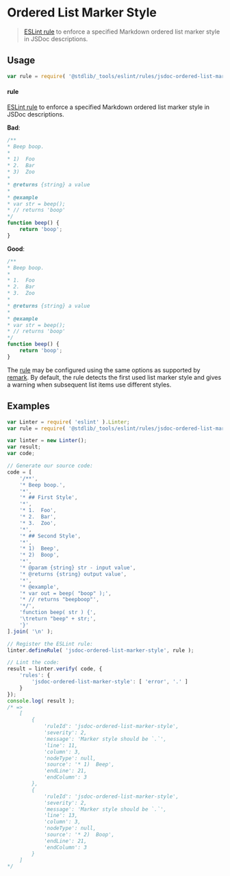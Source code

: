 <!--

@license Apache-2.0

Copyright (c) 2018 The Stdlib Authors.

Licensed under the Apache License, Version 2.0 (the "License");
you may not use this file except in compliance with the License.
You may obtain a copy of the License at

   http://www.apache.org/licenses/LICENSE-2.0

Unless required by applicable law or agreed to in writing, software
distributed under the License is distributed on an "AS IS" BASIS,
WITHOUT WARRANTIES OR CONDITIONS OF ANY KIND, either express or implied.
See the License for the specific language governing permissions and
limitations under the License.

-->

# Ordered List Marker Style

> [ESLint rule][eslint-rules] to enforce a specified Markdown ordered list marker style in JSDoc descriptions.

<section class="intro">

</section>

<!-- /.intro -->

<section class="usage">

## Usage

```javascript
var rule = require( '@stdlib/_tools/eslint/rules/jsdoc-ordered-list-marker-style' );
```

#### rule

[ESLint rule][eslint-rules] to enforce a specified Markdown ordered list marker style in JSDoc descriptions.

**Bad**:

<!-- eslint-disable stdlib/jsdoc-ordered-list-marker-style, stdlib/jsdoc-markdown-remark -->

```javascript
/**
* Beep boop.
*
* 1)  Foo
* 2.  Bar
* 3)  Zoo
*
* @returns {string} a value
*
* @example
* var str = beep();
* // returns 'boop'
*/
function beep() {
    return 'boop';
}
```

**Good**:

```javascript
/**
* Beep boop.
*
* 1.  Foo
* 2.  Bar
* 3.  Zoo
*
* @returns {string} a value
*
* @example
* var str = beep();
* // returns 'boop'
*/
function beep() {
    return 'boop';
}
```

The [rule][eslint-rules] may be configured using the same options as supported by [remark][remark-lint-ordered-list-marker-style]. By default, the rule detects the first used list marker style and gives a warning when subsequent list items use different styles.

</section>

<!-- /.usage -->

<section class="examples">

## Examples

<!-- eslint no-undef: "error" -->

```javascript
var Linter = require( 'eslint' ).Linter;
var rule = require( '@stdlib/_tools/eslint/rules/jsdoc-ordered-list-marker-style' );

var linter = new Linter();
var result;
var code;

// Generate our source code:
code = [
    '/**',
    '* Beep boop.',
    '*',
    '* ## First Style',
    '*',
    '* 1.  Foo',
    '* 2.  Bar',
    '* 3.  Zoo',
    '*',
    '* ## Second Style',
    '*',
    '* 1)  Beep',
    '* 2)  Boop',
    '*',
    '* @param {string} str - input value',
    '* @returns {string} output value',
    '*',
    '* @example',
    '* var out = beep( "boop" );',
    '* // returns "beepboop"',
    '*/',
    'function beep( str ) {',
    '\treturn "beep" + str;',
    '}'
].join( '\n' );

// Register the ESLint rule:
linter.defineRule( 'jsdoc-ordered-list-marker-style', rule );

// Lint the code:
result = linter.verify( code, {
    'rules': {
        'jsdoc-ordered-list-marker-style': [ 'error', '.' ]
    }
});
console.log( result );
/* =>
    [
        {
            'ruleId': 'jsdoc-ordered-list-marker-style',
            'severity': 2,
            'message': 'Marker style should be `.`',
            'line': 11,
            'column': 3,
            'nodeType': null,
            'source': '* 1)  Beep',
            'endLine': 21,
            'endColumn': 3
        },
        {
            'ruleId': 'jsdoc-ordered-list-marker-style',
            'severity': 2,
            'message': 'Marker style should be `.`',
            'line': 13,
            'column': 3,
            'nodeType': null,
            'source': '* 2)  Boop',
            'endLine': 21,
            'endColumn': 3
        }
    ]
*/
```

</section>

<!-- /.examples -->

<section class="links">

[eslint-rules]: https://eslint.org/docs/developer-guide/working-with-rules

[remark-lint-ordered-list-marker-style]: https://github.com/remarkjs/remark-lint/tree/19150d94f89f7a0d94d083417890236d11839641/packages/remark-lint-ordered-list-marker-style

</section>

<!-- /.links -->
